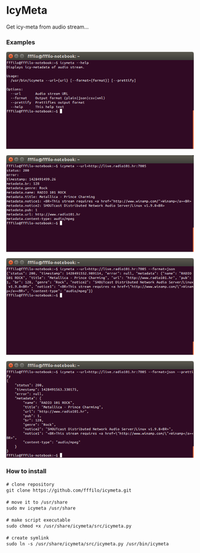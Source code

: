 IcyMeta
=======

Get icy-meta from audio stream...

### Examples

![IcyMeta Help](screenshot-1.png)

![IcyMeta Plain](screenshot-2.png)

![IcyMeta Json](screenshot-3.png)

![IcyMeta Json Prettify](screenshot-4.png)

### How to install

	# clone repository
	git clone https://github.com/fffilo/icymeta.git

	# move it to /usr/share
	sudo mv icymeta /usr/share

	# make script executable
	sudo chmod +x /usr/share/icymeta/src/icymeta.py

	# create symlink
	sudo ln -s /usr/share/icymeta/src/icymeta.py /usr/bin/icymeta
